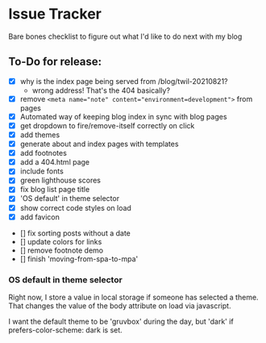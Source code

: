 # Issue Tracker

Bare bones checklist to figure out what I'd like to do next with my blog

## To-Do for release:

- [x] why is the index page being served from /blog/twil-20210821?
  - wrong address! That's the 404 basically?
- [x] remove `<meta name="note" content="environment=development">` from pages
- [x] Automated way of keeping blog index in sync with blog pages
- [x] get dropdown to fire/remove-itself correctly on click
- [x] add themes
- [x] generate about and index pages with templates
- [x] add footnotes
- [x] add a 404.html page
- [x] include fonts
- [x] green lighthouse scores
- [x] fix blog list page title
- [x] 'OS default' in theme selector
- [x] show correct code styles on load
- [x] add favicon
- [] fix sorting posts without a date
- [] update colors for links
- [] remove footnote demo
- [] finish 'moving-from-spa-to-mpa'

### OS default in theme selector

Right now, I store a value in local storage if someone has selected a theme. That changes the value of the body attribute on load via javascript.

I want the default theme to be 'gruvbox' during the day, but 'dark' if prefers-color-scheme: dark is set. 